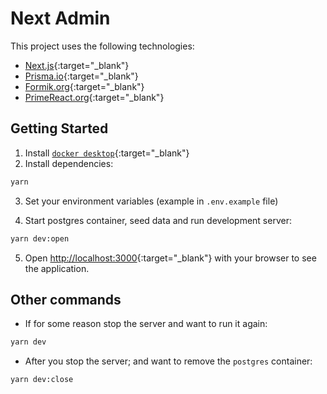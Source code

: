 # Next Admin

This project uses the following technologies:

- [Next.js](https://nextjs.org/docs){:target="\_blank"}
- [Prisma.io](https://www.prisma.io/docs){:target="\_blank"}
- [Formik.org](https://formik.org/){:target="\_blank"}
- [PrimeReact.org](https://primereact.org/){:target="\_blank"}

## Getting Started

1. Install [`docker desktop`](https://docs.docker.com/desktop/install/mac-install/){:target="\_blank"}
2. Install dependencies:

```bash
yarn
```

3. Set your environment variables (example in `.env.example` file)

4. Start postgres container, seed data and run development server:

```bash
yarn dev:open
```

5. Open [http://localhost:3000](http://localhost:3000){:target="\_blank"} with your browser to see the application.

## Other commands

- If for some reason stop the server and want to run it again:

```bash
yarn dev
```

- After you stop the server; and want to remove the `postgres` container:

```bash
yarn dev:close
```
